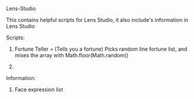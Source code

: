 Lens-Studio

This contains helpful scripts for Lens Studio, it also include's information in Lens Studio


Scripts:
1. Fortune Teller = (Tells you a fortune) Picks random line fortune list, and mixes the array with Math.floor(Math.random()

2. 

Information:

1. Face expression list
